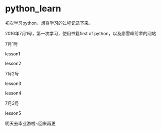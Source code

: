 # python_learn
初次学习python，想将学习的过程记录下来。

2016年7月1号，第一次学习，使用书籍first of python，以及廖雪峰前辈的网站

7月1号

lesson1

lesson2

7月2号

lesson3

lesson4

7月3号

lesson5

明天去毕业游啦~回来再更

